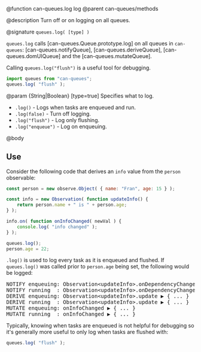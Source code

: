 @function can-queues.log log
@parent can-queues/methods

@description Turn off or on logging on all queues.

@signature `queues.log( [type] )`

`queues.log` calls [can-queues.Queue.prototype.log] on all queues in `can-queues`:
[can-queues.notifyQueue], [can-queues.deriveQueue], [can-queues.domUIQueue] and the
[can-queues.mutateQueue].

Calling `queues.log("flush")` is a useful tool for debugging.

```js
import queues from "can-queues";
queues.log( "flush" );
```

@param {String|Boolean} [type=true] Specifies what to log.
 - `.log()` - Logs when tasks are enqueued and run.
 - `.log(false)` - Turn off logging.
 - `.log("flush")` - Log only flushing.
 - `.log("enqueue")` - Log on enqueuing.

@body

## Use

Consider the following code that derives an `info` value from the `person` observable:

```js
const person = new observe.Object( { name: "Fran", age: 15 } );

const info = new Observation( function updateInfo() {
	return person.name + " is " + person.age;
} );

info.on( function onInfoChanged( newVal ) {
	console.log( "info changed" );
} );

queues.log();
person.age = 22;
```


`.log()` is used to log every task as it is enqueued and flushed.  If `queues.log()` was called
prior to `person.age` being set, the following would be logged:


<pre>
NOTIFY enqueuing: Observation&lt;updateInfo&gt;.onDependencyChange &#x25B6; { ... }
NOTIFY running  : Observation&lt;updateInfo&gt;.onDependencyChange &#x25B6; { ... }
DERIVE enqueuing: Observation&lt;updateInfo&gt;.update &#x25B6; { ... }
DERIVE running  : Observation&lt;updateInfo&gt;.update &#x25B6; { ... }
MUTATE enqueuing: onInfoChanged &#x25B6; { ... }
MUTATE running  : onInfoChanged &#x25B6; { ... }
</pre>

Typically, knowing when tasks are enqueued is not helpful
for debugging so it's generally more useful to only log when tasks are flushed with:

```js
queues.log( "flush" );
```
